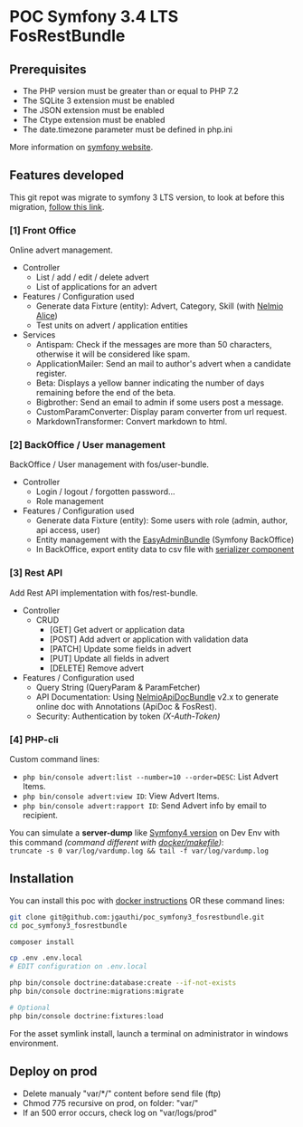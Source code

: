 POC Symfony 3.4 LTS FosRestBundle
===========

## Prerequisites

* The PHP version must be greater than or equal to PHP 7.2
* The SQLite 3 extension must be enabled
* The JSON extension must be enabled
* The Ctype extension must be enabled
* The date.timezone parameter must be defined in php.ini

More information on [symfony website](https://symfony.com/doc/3.4/reference/requirements.html).

## Features developed
This git repot was migrate to symfony 3 LTS version, to look at before this migration, [follow this link](https://github.com/jgauthi/poc_symfony3_fosrestbundle/tree/v1.3).

### [1] Front Office
Online advert management.

* Controller
    * List / add / edit / delete advert
    * List of applications for an advert
* Features / Configuration used
    * Generate data Fixture (entity): Advert, Category, Skill (with [Nelmio Alice](https://github.com/nelmio/alice))
    * Test units on advert / application entities
* Services
    * Antispam: Check if the messages are more than 50 characters, otherwise it will be considered like spam.
    * ApplicationMailer: Send an mail to author's advert when a candidate register.
    * Beta: Displays a yellow banner indicating the number of days remaining before the end of the beta.
    * Bigbrother: Send an email to admin if some users post a message.
    * CustomParamConverter: Display param converter from url request.
    * MarkdownTransformer: Convert markdown to html.
        
### [2] BackOffice / User management
BackOffice / User management with fos/user-bundle.

* Controller
    * Login / logout / forgotten password...
    * Role management
* Features / Configuration used
    * Generate data Fixture (entity): Some users with role (admin, author, api access, user)
    * Entity management with the [EasyAdminBundle](https://symfony.com/doc/master/bundles/EasyAdminBundle/index.html) (Symfony BackOffice)
    * In BackOffice, export entity data to csv file with [serializer component](https://symfony.com/doc/3.4/components/serializer.html)

### [3] Rest API
Add Rest API implementation with fos/rest-bundle.

* Controller
    * CRUD
        * [GET] Get advert or application data
        * [POST] Add advert or application with validation data
        * [PATCH] Update some fields in advert
        * [PUT] Update all fields in advert
        * [DELETE] Remove advert
* Features / Configuration used
    * Query String (QueryParam & ParamFetcher)
    * API Documentation: Using [NelmioApiDocBundle](https://symfony.com/doc/2.x/bundles/NelmioApiDocBundle/index.html) v2.x to generate online doc with Annotations (ApiDoc & FosRest).
    * Security: Authentication by token _(X-Auth-Token)_

### [4] PHP-cli
Custom command lines:
* `php bin/console advert:list --number=10 --order=DESC`: List Advert Items.
* `php bin/console advert:view ID`: View Advert Items.
* `php bin/console advert:rapport ID`: Send Advert info by email to recipient.

You can simulate a **server-dump** like [Symfony4 version](https://symfony.com/blog/new-in-symfony-4-1-vardumper-server) on Dev Env with this command _(command different with [docker/makefile](config/docker/README.md#usage))_:  
`truncate -s 0 var/log/vardump.log && tail -f var/log/vardump.log`


## Installation
You can install this poc with [docker instructions](config/docker/README.md) OR these command lines:

```bash
git clone git@github.com:jgauthi/poc_symfony3_fosrestbundle.git
cd poc_symfony3_fosrestbundle

composer install

cp .env .env.local
# EDIT configuration on .env.local

php bin/console doctrine:database:create --if-not-exists
php bin/console doctrine:migrations:migrate

# Optional
php bin/console doctrine:fixtures:load
```

For the asset symlink install, launch a terminal on administrator in windows environment.



## Deploy on prod

* Delete manualy "var/*/" content before send file (ftp)
* Chmod 775 recursive on prod, on folder: "var/"
* If an 500 error occurs, check log on "var/logs/prod"


